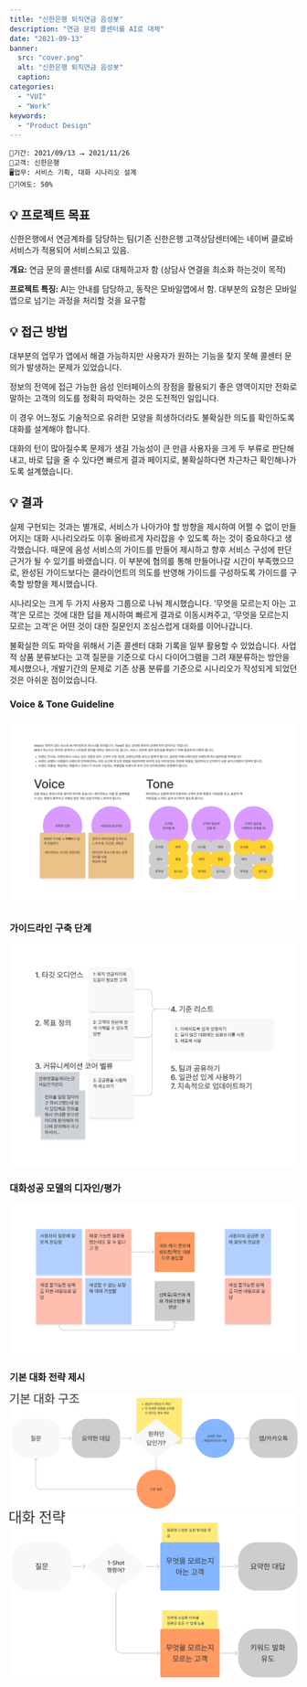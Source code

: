 ```yaml
---
title: "신한은행 퇴직연금 음성봇"
description: "연금 문의 콜센터를 AI로 대체"
date: "2021-09-13"
banner:
  src: "cover.png"
  alt: "신한은행 퇴직연금 음성봇"
  caption: 
categories:
  - "VUI"
  - "Work"
keywords:
  - "Product Design"
---
```

```
📅기간: 2021/09/13 ⭢ 2021/11/26
🤝고객: 신한은행
🖥️업무: 서비스 기획, 대화 시나리오 설계
🎯기여도: 50%
```

## 💡 프로젝트 목표
신한은행에서 연금계좌를 담당하는 팀(기존 신한은행 고객상담센터에는 네이버 클로바 서비스가 적용되어 서비스되고 있음.

**개요:** 연금 문의 콜센터를 AI로 대체하고자 함 (상담사 연결을 최소화 하는것이 목적)

**프로젝트 특징:** AI는 안내를 담당하고, 동작은 모바일앱에서 함. 대부분의 요청은 모바일 앱으로 넘기는 과정을 처리할 것을 요구함

## 💡 접근 방법
대부분의 업무가 앱에서 해결 가능하지만 사용자가 원하는 기능을 찾지 못해 콜센터 문의가 발생하는 문제가 있었습니다. 

정보의 전역에 접근 가능한 음성 인터페이스의 장점을 활용되기 좋은 영역이지만 전화로 말하는 고객의 의도를 정확히 파악하는 것은 도전적인 일입니다. 

이 경우 어느정도 기술적으로 유려한 모양을 희생하더라도 불확실한 의도를 확인하도록 대화를 설계해야 합니다. 

대화의 턴이 많아질수록 문제가 생길 가능성이 큰 만큼 사용자을 크게 두 부류로 판단해내고, 바로 답을 줄 수 있다면 빠르게 결과 페이지로, 불확실하다면 차근차근 확인해나가도록 설계했습니다.

## 💡 결과
실제 구현되는 것과는 별개로, 서비스가 나아가야 할 방향을 제시하여 어쩔 수 없이 만들어지는 대화 시나리오라도 이후 올바르게 자리잡을 수 있도록 하는 것이 중요하다고 생각했습니다. 때문에 음성 서비스의 가이드를 만들어 제시하고 향후 서비스 구성에 판단 근거가 될 수 있기를 바랬습니다. 이 부분에 협의를 통해 만들어나갈 시간이 부족했으므로, 완성된 가이드보다는 클라이언트의 의도를 반영해 가이드를 구성하도록 가이드를 구축할 방향을 제시했습니다.

시나리오는 크게 두 가지 사용자 그룹으로 나눠 제시했습니다. ‘무엇을 모르는지 아는 고객’은 모르는 것에 대한 답을 제시하여 빠르게 결과로 이동시켜주고, ‘무엇을 모르는지 모르는 고객’은 어떤 것이 대한 질문인지 조심스럽게 대화를 이어나갑니다.

불확실한 의도 파악을 위해서 기존 콜센터 대화 기록을 일부 활용할 수 있었습니다. 사업적 상품 분류보다는 고객 질문을 기준으로 다시 다이어그램을 그려 재분류하는 방안을 제시했으나, 개발기간의 문제로 기존 상품 분류를 기준으로 시나리오가 작성되게 되었던 것은 아쉬운 점이었습니다.

### Voice & Tone Guideline
![Voice & Tone Guideline](Pension-AICC-001.png)

### 가이드라인 구축 단계
![가이드라인 구축 단계](Pension-AICC-002.png)

### 대화성공 모델의 디자인/평가
![대화성공 모델의 디자인/평가](Pension-AICC-003.png)

### 기본 대화 전략 제시
![기본 대화 구조](Pension-AICC-004.png)
![대화 전략](Pension-AICC-005.png)